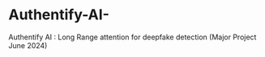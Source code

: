 # Authentify-AI-
Authentify AI : Long Range attention for deepfake detection (Major Project June 2024)
